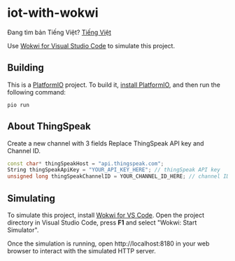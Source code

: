 # iot-with-wokwi
Đang tìm bản Tiếng Việt? [Tiếng Việt](README_vi.md)

Use [Wokwi for Visual Studio Code](https://marketplace.visualstudio.com/items?itemName=wokwi.wokwi-vscode) to simulate this project.
## Building

This is a [PlatformIO](https://platformio.org) project. To build it, [install PlatformIO](https://docs.platformio.org/en/latest/core/installation/index.html), and then run the following command:

```
pio run
```

## About ThingSpeak

Create a new channel with 3 fields
Replace ThingSpeak API key and Channel ID.

```cpp
const char* thingSpeakHost = "api.thingspeak.com";
String thingSpeakApiKey = "YOUR_API_KEY_HERE"; // thingSpeak API key
unsigned long thingSpeakChannelID = YOUR_CHANNEL_ID_HERE; // channel ID
```

## Simulating

To simulate this project, install [Wokwi for VS Code](https://marketplace.visualstudio.com/items?itemName=wokwi.wokwi-vscode). Open the project directory in Visual Studio Code, press **F1** and select "Wokwi: Start Simulator".

Once the simulation is running, open http://localhost:8180 in your web browser to interact with the simulated HTTP server.
